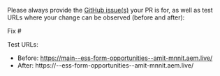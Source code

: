 Please always provide the [GitHub issue(s)](../issues) your PR is for, as well as test URLs where your change can be observed (before and after):

Fix #<gh-issue-id>

Test URLs:
- Before: https://main--ess-form-opportunities--amit-mnnit.aem.live/
- After: https://<branch>--ess-form-opportunities--amit-mnnit.aem.live/
